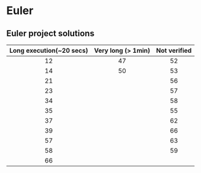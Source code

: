 # Euler

## Euler project solutions

| Long execution(~20 secs) | Very long (> 1min) | Not verified |
| :---------------------:  |:------------------:|:------------:|
| 12                       | 47                 | 52           |
| 14                       | 50                 | 53           |
| 21                       |                    | 56           |
| 23                       |                    | 57           |
| 34                       |                    | 58           |
| 35                       |                    | 55           |
| 37                       |                    | 62           |
| 39                       |                    | 66           |
| 57                       |                    | 63           |
| 58                       |                    | 59           |
| 66                       |                    |              |